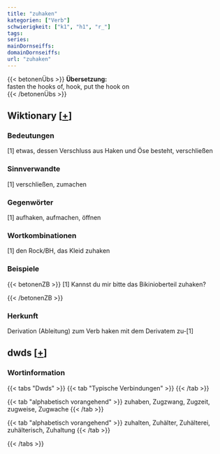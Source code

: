 ```yaml
---
title: "zuhaken"
kategorien: ["Verb"]
schwierigkeit: ["k1", "h1", "r_"]
tags:
series:
mainDornseiffs:
domainDornseiffs:
url: "zuhaken"
---
```


{{< betonenÜbs >}}
**Übersetzung:**  
fasten the hooks of, hook, put the hook on  
{{< /betonenÜbs >}}

## Wiktionary [[+](https://de.wiktionary.org/wiki/zuhaken)]

### Bedeutungen
[1] etwas, dessen Verschluss aus Haken und Öse besteht, verschließen  

### Sinnverwandte
[1] verschließen, zumachen  

### Gegenwörter
[1] aufhaken, aufmachen, öffnen  

### Wortkombinationen
[1] den Rock/BH, das Kleid zuhaken  

### Beispiele
{{< betonenZB >}}
[1] Kannst du mir bitte das Bikinioberteil zuhaken?  

{{< /betonenZB >}}
### Herkunft
Derivation (Ableitung) zum Verb haken mit dem Derivatem zu-[1]  



## dwds [[+](https://www.dwds.de/wb/zuhaken)]

### Wortinformation
{{< tabs "Dwds" >}}
{{< tab "Typische Verbindungen" >}}
{{< /tab >}}

{{< tab "alphabetisch vorangehend" >}}
zuhaben, Zugzwang, Zugzeit, zugweise, Zugwache
{{< /tab >}}

{{< tab "alphabetisch vorangehend" >}}
zuhalten, Zuhälter, Zuhälterei, zuhälterisch, Zuhaltung
{{< /tab >}}

{{< /tabs >}}

